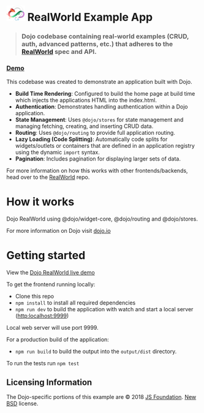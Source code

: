 # <img src="logo.png" width="48"> RealWorld Example App

> ### Dojo codebase containing real-world examples (CRUD, auth, advanced patterns, etc.) that adheres to the [RealWorld](https://github.com/gothinkster/realworld) spec and API.

### [Demo](https://dojo.github.io/examples/realworld/)


This codebase was created to demonstrate an application built with Dojo.

 * **Build Time Rendering**: Configured to build the home page at build time which injects the applications HTML into the index.html.
 * **Authentication**: Demonstrates handling authentication within a Dojo application.
 * **State Management**: Uses `@dojo/stores` for state management and managing fetching, creating, and inserting CRUD data.
 * **Routing**: Uses `@dojo/routing` to provide full application routing.
 * **Lazy Loading (Code Splitting)**: Automatically code splits for widgets/outlets or containers that are defined in an application registry using the dynamic `import` syntax.
 * **Pagination**: Includes pagination for displaying larger sets of data.

For more information on how this works with other frontends/backends, head over to the [RealWorld](https://github.com/gothinkster/realworld) repo.


# How it works

Dojo RealWorld using @dojo/widget-core, @dojo/routing and @dojo/stores.

For more information on Dojo visit [dojo.io](https://dojo.io)

# Getting started

View the [Dojo RealWorld live demo](https://dojo.github.io/examples/realworld/)

To get the frontend running locally:

- Clone this repo
- `npm install` to install all required dependencies
- `npm run dev` to build the application with watch and start a local server ([http:localhost:9999](http:localhost:9999))

Local web server will use port 9999.

For a production build of the application:

- `npm run build` to build the output into the `output/dist` directory.

To run the tests run `npm test`

## Licensing Information

The Dojo-specific portions of this example are © 2018 [JS Foundation](https://js.foundation/). [New BSD](http://opensource.org/licenses/BSD-3-Clause) license.
